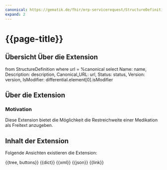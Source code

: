 ```yaml
---
canonical: https://gematik.de/fhir/erp-servicerequest/StructureDefinition/remaining-supply-free-text-ex
expand: 2
---
```


# {{page-title}}

## Übersicht Über die Extension

<fql output="table">
	from
		StructureDefinition
	where
		url = %canonical
	select
		Name: name,
		Description: description,
		Canonical_URL: url,
		Status: status,
		Version: version,
    IsModifier: differential.element[0].isModifier
</fql>

## Über die Extension

### Motivation

Diese Extension bietet die Möglichkeit die Restreichweite einer Medikation als Freitext anzugeben.

## Inhalt der Extension

Folgende Ansichten existieren die Extension:

<tabs>
<tab title="Overview">
	{{tree, buttons}}
</tab>
<tab title="Detailed view">
	{{dict}}
</tab>
<tab title="XML">
	{{xml}}
</tab>
<tab title="JSON">	
	{{json}}
</tab>
<tab title="Link">
	{{link}}
</tab>
</tabs>